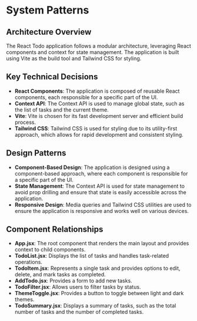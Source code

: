 # System Patterns

## Architecture Overview
The React Todo application follows a modular architecture, leveraging React components and context for state management. The application is built using Vite as the build tool and Tailwind CSS for styling.

## Key Technical Decisions
- **React Components**: The application is composed of reusable React components, each responsible for a specific part of the UI.
- **Context API**: The Context API is used to manage global state, such as the list of tasks and the current theme.
- **Vite**: Vite is chosen for its fast development server and efficient build process.
- **Tailwind CSS**: Tailwind CSS is used for styling due to its utility-first approach, which allows for rapid development and consistent styling.

## Design Patterns
- **Component-Based Design**: The application is designed using a component-based approach, where each component is responsible for a specific part of the UI.
- **State Management**: The Context API is used for state management to avoid prop drilling and ensure that state is easily accessible across the application.
- **Responsive Design**: Media queries and Tailwind CSS utilities are used to ensure the application is responsive and works well on various devices.

## Component Relationships
- **App.jsx**: The root component that renders the main layout and provides context to child components.
- **TodoList.jsx**: Displays the list of tasks and handles task-related operations.
- **TodoItem.jsx**: Represents a single task and provides options to edit, delete, and mark tasks as completed.
- **AddTodo.jsx**: Provides a form to add new tasks.
- **TodoFilter.jsx**: Allows users to filter tasks by status.
- **ThemeToggle.jsx**: Provides a button to toggle between light and dark themes.
- **TodoSummary.jsx**: Displays a summary of tasks, such as the total number of tasks and the number of completed tasks.
